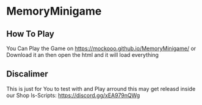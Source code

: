 # MemoryMinigame

## How To Play
  You Can Play the Game on https://mockooo.github.io/MemoryMinigame/
  or Download it an then open the html and it will load everything
  
## Discalimer
  This is just for You to test with and Play arround this may get releasd inside our Shop
  ls-Scripts:
  https://discord.gg/xEA979nQWg
